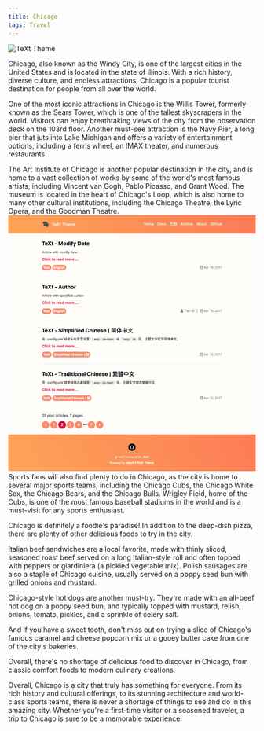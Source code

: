 ```yaml
---
title: Chicago
tags: Travel
---
```



![TeXt Theme](https://storage.googleapis.com/twittersheet-275317/cdc_dataset_de_interview/IMG-4209.JPG)

Chicago, also known as the Windy City, is one of the largest cities in the United States and is located in the state of Illinois. With a rich history, diverse culture, and endless attractions, Chicago is a popular tourist destination for people from all over the world.

One of the most iconic attractions in Chicago is the Willis Tower, formerly known as the Sears Tower, which is one of the tallest skyscrapers in the world. Visitors can enjoy breathtaking views of the city from the observation deck on the 103rd floor. Another must-see attraction is the Navy Pier, a long pier that juts into Lake Michigan and offers a variety of entertainment options, including a ferris wheel, an IMAX theater, and numerous restaurants.

The Art Institute of Chicago is another popular destination in the city, and is home to a vast collection of works by some of the world's most famous artists, including Vincent van Gogh, Pablo Picasso, and Grant Wood. The museum is located in the heart of Chicago's Loop, which is also home to many other cultural institutions, including the Chicago Theatre, the Lyric Opera, and the Goodman Theatre.
![TeXt Theme](https://github.com/byambaa1982/byambaa1982.github.io/blob/main/screenshots/skins_orange.jpg)
Sports fans will also find plenty to do in Chicago, as the city is home to several major sports teams, including the Chicago Cubs, the Chicago White Sox, the Chicago Bears, and the Chicago Bulls. Wrigley Field, home of the Cubs, is one of the most famous baseball stadiums in the world and is a must-visit for any sports enthusiast.

Chicago is definitely a foodie's paradise! In addition to the deep-dish pizza, there are plenty of other delicious foods to try in the city.

Italian beef sandwiches are a local favorite, made with thinly sliced, seasoned roast beef served on a long Italian-style roll and often topped with peppers or giardiniera (a pickled vegetable mix). Polish sausages are also a staple of Chicago cuisine, usually served on a poppy seed bun with grilled onions and mustard.

Chicago-style hot dogs are another must-try. They're made with an all-beef hot dog on a poppy seed bun, and typically topped with mustard, relish, onions, tomato, pickles, and a sprinkle of celery salt.

And if you have a sweet tooth, don't miss out on trying a slice of Chicago's famous caramel and cheese popcorn mix or a gooey butter cake from one of the city's bakeries.

Overall, there's no shortage of delicious food to discover in Chicago, from classic comfort foods to modern culinary creations.

Overall, Chicago is a city that truly has something for everyone. From its rich history and cultural offerings, to its stunning architecture and world-class sports teams, there is never a shortage of things to see and do in this amazing city. Whether you're a first-time visitor or a seasoned traveler, a trip to Chicago is sure to be a memorable experience.

